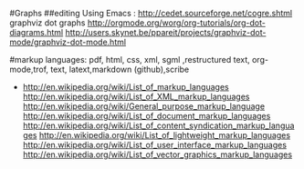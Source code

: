 #Graphs
##editing
Using Emacs :
 http://cedet.sourceforge.net/cogre.shtml
 graphviz dot graphs
 http://orgmode.org/worg/org-tutorials/org-dot-diagrams.html
 http://users.skynet.be/ppareit/projects/graphviz-dot-mode/graphviz-dot-mode.html
 
 #markup
 languages: pdf, html, css, xml, sgml ,restructured text, org-mode,trof, text, latext,markdown (github),scribe
* http://en.wikipedia.org/wiki/List_of_markup_languages 
http://en.wikipedia.org/wiki/List_of_XML_markup_languages
http://en.wikipedia.org/wiki/General_purpose_markup_language
http://en.wikipedia.org/wiki/List_of_document_markup_languages
http://en.wikipedia.org/wiki/List_of_content_syndication_markup_languages
http://en.wikipedia.org/wiki/List_of_lightweight_markup_languages
http://en.wikipedia.org/wiki/List_of_user_interface_markup_languages
http://en.wikipedia.org/wiki/List_of_vector_graphics_markup_languages
